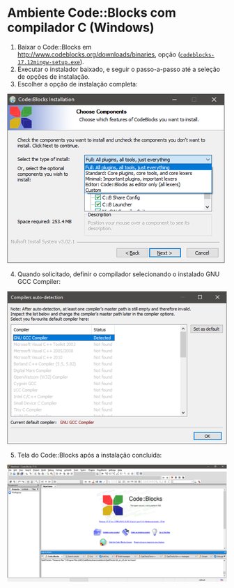 # Ambiente Code::Blocks com compilador C (Windows)

1. Baixar o Code::Blocks em http://www.codeblocks.org/downloads/binaries, opção ([`codeblocks-17.12mingw-setup.exe`](https://www.fosshub.com/Code-Blocks.html?dwl=codeblocks-17.12mingw-setup.exe)).
2. Executar o instalador baixado, e seguir o passo-a-passo até a seleção de opções de instalação.
3. Escolher a opção de instalação completa:

![](codeblocks-instalacao-completa.png)

4. Quando solicitado, definir o compilador selecionando o instalado GNU GCC Compiler:

![](codeblocks-instalacao-compilador.png)

5. Tela do Code::Blocks após a instalação concluída:

![](codeblocks-instalado.png)
